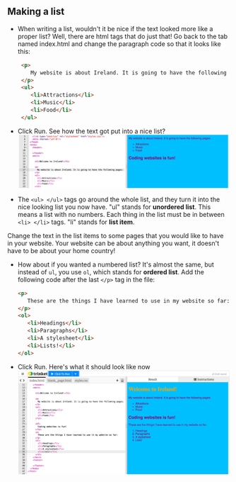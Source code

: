 ## Making a list

- When writing a list, wouldn't it be nice if the text looked more like a proper list? Well, there are html tags that do just that! Go back to the tab named index.html and change the paragraph code so that it looks like this: 
   ```html
    <p>
       My website is about Ireland. It is going to have the following pages:
    </p>
    <ul>
       <li>Attractions</li>
       <li>Music</li>
       <li>Food</li>
    </ul>
   ```

- Click Run. See how the text got put into a nice list? ![Unordered list](images/UnorderedList.png)

- The `<ul> </ul>` tags go around the whole list, and they turn it into the nice looking list you now have. "ul" stands for **unordered list**. This means a list with no numbers. Each thing in the list must be in between `<li> </li>` tags. "li" stands for **list item**. 

 Change the text in the list items to some pages that you would like to have in your website. Your website can be about anything you want, it doesn't have to be about your home country!

- How about if you wanted a numbered list? It's almost the same, but instead of `ul`, you use `ol`, which stands for **ordered list**. Add the following code after the last `</p>` tag in the file:
   ```html
   <p>
      These are the things I have learned to use in my website so far:
   </p>
   <ol>
      <li>Headings</li>
      <li>Paragraphs</li>
      <li>A stylesheet</li>
      <li>Lists!</li>
   </ol>
   ```
   
- Click Run. Here's what it should look like now ![Ordered list](images/OrderedList.png)



